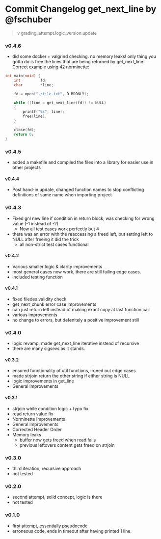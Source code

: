 # Commit Changelog get_next_line by @fschuber

> v grading_attempt.logic_version.update

### v0.4.6
- did some docker + valgrind checking. no memory leaks! only thing you gotta do is free the lines that are being returned by get_next_line.
Correct example using 42 norminette:
```C
int main(void) {
	int			fd;
	char		*line;

	fd = open("./file.txt", O_RDONLY);

	while ((line = get_next_line(fd)) != NULL)
	{
		printf("%s", line);
		free(line);
	}

	close(fd);
	return 0;
}
```

### v0.4.5
- added a makefile and compiled the files into a library for easier use in other projects

#### v0.4.4
- Post hand-in update, changed function names to stop conflicting definitions of same name when importing project

### v0.4.3
- Fixed gnl new line if condition in return block, was checking for wrong value (-1 instead of -2)
	- Now all test cases work perfectly but 4
- there was an error with the reaccessing a freed left, but setting left to NULL after freeing it did the trick
	- all non-strict test cases functional

#### v0.4.2
- Various smaller logic & clarity improvements
- most general cases now work, there are still failing edge cases.
- included testing function

#### v0.4.1
- fixed filedes validity check
- get_next_chunk error case improvements
- can just return left instead of making exact copy at last function call
- various improvements
- no change to errors, but defenitely a positive improvement still

### v0.4.0
- logic revamp, made get_next_line iterative instead of recursive
- there are many sigsevs as it stands.

#### v0.3.2
- ensured functionality of util functions, ironed out edge cases
- made strjoin return the other string if either string is NULL
- logic improvements in get_line
- General Improvements

#### v0.3.1
- strjoin while condition logic + typo fix
- read return value fix
- Norminette Improvements
- General Improvements
- Corrected Header Order
- Memory leaks
	- buffer now gets freed when read fails
	- previous leftovers content gets freed on strjoin

### v0.3.0
- third iteration, recursive approach
- not tested

### v0.2.0
- second attempt, solid concept, logic is there
- not tested

### v0.1.0
- first attempt, essentially pseudocode
- erroneous code, ends in timeout after having printed 1 line.
